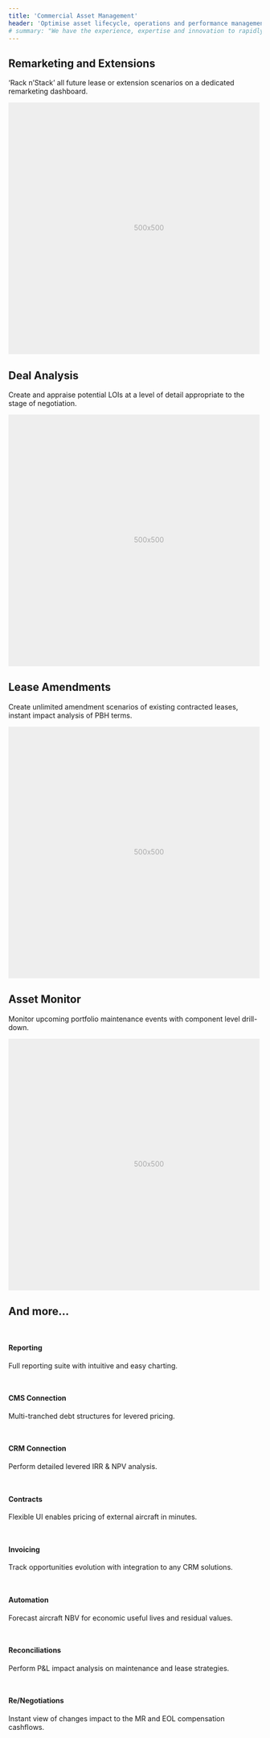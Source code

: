 ```yaml
---
title: 'Commercial Asset Management'
header: 'Optimise asset lifecycle, operations and performance management'
# summary: "We have the experience, expertise and innovation to rapidly step in with flexible, high performance tools and minimal interruption, empowering our clients' decision-making process."
---
```


<!-- Start marketing section -->
<article class="section__spacing-03">
  <div class="container">
  <div class="row featurette">
    <div class="col-md-7">
      <h2 class="h1">Remarketing and Extensions</h2>
      <p class="display-7">‘Rack n’Stack’ all future lease or extension scenarios on a dedicated remarketing dashboard.</p>
    </div>
    <div class="col-md-5">
      <svg class="bd-placeholder-img bd-placeholder-img-lg featurette-image img-fluid mx-auto" width="500" height="500" xmlns="http://www.w3.org/2000/svg" role="img" aria-label="Placeholder: 500x500" preserveAspectRatio="xMidYMid slice" focusable="false"><title>Placeholder</title><rect width="100%" height="100%" fill="#eee"/><text x="50%" y="50%" fill="#aaa" dy=".3em">500x500</text></svg>
    </div>
  </div>
  </div>
</article>

<article class="section__spacing-03">
  <div class="container">
  <div class="row featurette">
    <div class="col-md-7 order-md-2">
      <h2 class="h1">Deal Analysis</h2>
      <p class="display-7">Create and appraise potential LOIs at a level of detail appropriate to the stage of negotiation.</p>
    </div>
    <div class="col-md-5 order-md-1">
      <svg class="bd-placeholder-img bd-placeholder-img-lg featurette-image img-fluid mx-auto" width="500" height="500" xmlns="http://www.w3.org/2000/svg" role="img" aria-label="Placeholder: 500x500" preserveAspectRatio="xMidYMid slice" focusable="false"><title>Placeholder</title><rect width="100%" height="100%" fill="#eee"/><text x="50%" y="50%" fill="#aaa" dy=".3em">500x500</text></svg>
      </div>
  </div>
  </div>
</article>

<article class="section__spacing-03">
<div class="container">
  <div class="row featurette">
    <div class="col-md-7">
      <h2 class="h1">Lease Amendments</h2>
      <p class="display-7">Create unlimited amendment scenarios of existing contracted leases, instant impact analysis of PBH terms.</p>
    </div>
    <div class="col-md-5">
      <svg class="bd-placeholder-img bd-placeholder-img-lg featurette-image img-fluid mx-auto" width="500" height="500" xmlns="http://www.w3.org/2000/svg" role="img" aria-label="Placeholder: 500x500" preserveAspectRatio="xMidYMid slice" focusable="false"><title>Placeholder</title><rect width="100%" height="100%" fill="#eee"/><text x="50%" y="50%" fill="#aaa" dy=".3em">500x500</text></svg>
    </div>
  </div>
</div>
</article>

<article class="section__spacing-03">
  <div class="container">
  <div class="row featurette">
    <div class="col-md-7 order-md-2">
      <h2>Asset Monitor</h2>
      <p>Monitor upcoming portfolio maintenance events with component level drill-down.</p>
    </div>
    <div class="col-md-5 order-md-1">
      <svg class="bd-placeholder-img bd-placeholder-img-lg featurette-image img-fluid mx-auto" width="500" height="500" xmlns="http://www.w3.org/2000/svg" role="img" aria-label="Placeholder: 500x500" preserveAspectRatio="xMidYMid slice" focusable="false"><title>Placeholder</title><rect width="100%" height="100%" fill="#eee"/><text x="50%" y="50%" fill="#aaa" dy=".3em">500x500</text></svg>
      </div>
  </div>
  </div>
</article>
<!-- End marketing section -->

<article class="section__spacing-03 bg-light mt-5 mb-5 pt-5">
<div class="container">
<h2>And more...</h2>
<div class="row g-4 py-5 row-cols-1 row-cols-lg-4">
      <div class="feature col">
        <div class="feature-icon bg-primary bg-gradient">
          <svg class="bi" width="1em" height="1em"><use xlink:href="#collection"></use></svg>
        </div>
        <h4>Reporting</h4>
        <p>Full reporting suite with intuitive and easy charting.</p>
      </div>
      <div class="feature col">
        <div class="feature-icon bg-primary bg-gradient">
          <svg class="bi" width="1em" height="1em"><use xlink:href="#people-circle"></use></svg>
        </div>
        <h4>CMS Connection</h4>
        <p>Multi-tranched debt structures for levered pricing.</p>
      </div>
      <div class="feature col">
        <div class="feature-icon bg-primary bg-gradient">
          <svg class="bi" width="1em" height="1em"><use xlink:href="#toggles2"></use></svg>
        </div>
        <h4>CRM Connection</h4>
        <p>Perform detailed levered IRR & NPV analysis.</p>
      </div>
      <div class="feature col">
        <div class="feature-icon bg-primary bg-gradient">
          <svg class="bi" width="1em" height="1em"><use xlink:href="#toggles2"></use></svg>
        </div>
        <h4>Contracts</h4>
        <p>Flexible UI enables pricing of external aircraft in minutes.</p>
      </div>
    <div class="feature col">
        <div class="feature-icon bg-primary bg-gradient">
          <svg class="bi" width="1em" height="1em"><use xlink:href="#toggles2"></use></svg>
        </div>
        <h4>Invoicing</h4>
        <p>Track opportunities evolution with integration to any CRM solutions.</p>
      </div>
      <div class="feature col">
        <div class="feature-icon bg-primary bg-gradient">
          <svg class="bi" width="1em" height="1em"><use xlink:href="#toggles2"></use></svg>
        </div>
        <h4>Automation</h4>
        <p>Forecast aircraft NBV for economic useful lives and residual values.</p>
      </div>
      <div class="feature col">
        <div class="feature-icon bg-primary bg-gradient">
          <svg class="bi" width="1em" height="1em"><use xlink:href="#toggles2"></use></svg>
        </div>
        <h4>Reconciliations</h4>
        <p>Perform P&L impact analysis on maintenance and lease strategies.</p>
      </div>
      <div class="feature col">
        <div class="feature-icon bg-primary bg-gradient">
          <svg class="bi" width="1em" height="1em"><use xlink:href="#toggles2"></use></svg>
        </div>
        <h4>Re/Negotiations</h4>
        <p>Instant view of changes impact to the MR and EOL compensation cashflows.</p>
      </div>
    </div>
</div>
</article>
